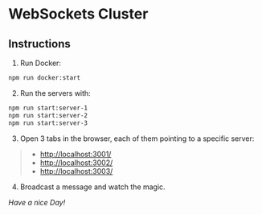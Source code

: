 # WebSockets Cluster

## Instructions

1. Run Docker:

```sh
npm run docker:start
```

2. Run the servers with:

```sh
npm run start:server-1
npm run start:server-2
npm run start:server-3
```

3. Open 3 tabs in the browser, each of them pointing to a specific server:

> - <http://localhost:3001/>
> - <http://localhost:3002/>
> - <http://localhost:3003/>

4. Broadcast a message and watch the magic.

_Have a nice Day!_
